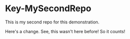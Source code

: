# Key-MySecondRepo
This is my second repo for this demonstration.

Here's a change. See, this wasn't here before! So it counts!
